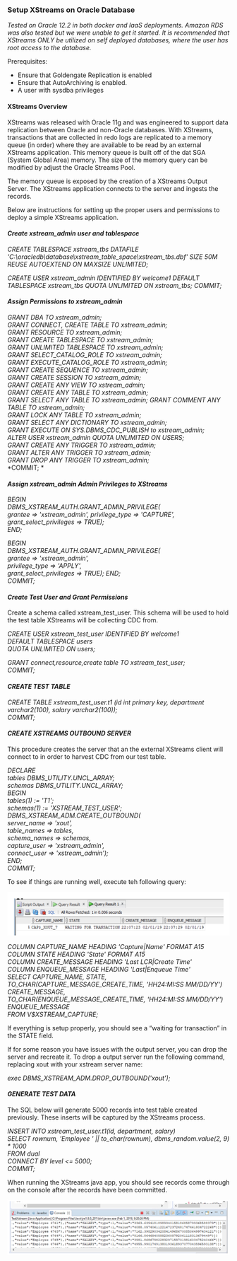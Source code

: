 ### Setup XStreams on Oracle Database


*Tested on Oracle 12.2 in both docker and IaaS deployments. Amazon RDS was also tested but we were unable to get it started. 
It is recommended that XStreams ONLY be utilized on self deployed databases, where the user has root access to the database.*

Prerequisites:
- Ensure that Goldengate Replication is enabled
- Ensure that AutoArchiving is enabled.
- A user with sysdba privileges


#### XStreams Overview

XStreams was released with Oracle 11g and was engineered to support data replication between Oracle and non-Oracle databases. 
With XStreams, transactions that are collected in redo logs are replicated to a memory queue (in order) where they are 
available to be read by an external XStreams application. This memory queue is built off of the dat SGA (System Global Area) 
memory. The size of the memory query can be modified by adjust the Oracle Streams Pool. 

The memory queue is exposed by the creation of a XStreams Output Server. The XStreams application connects to the server and 
ingests the records.

Below are instructions for setting up the proper users and permissions to deploy a simple XStreams application. 

#### _Create xstream_admin user and tablespace_ 

*CREATE TABLESPACE xstream_tbs DATAFILE 'C:\oracledb\database\xstream_table_space\xstream_tbs.dbf' 
SIZE 50M REUSE AUTOEXTEND ON MAXSIZE UNLIMITED;*

*CREATE USER xstream_admin IDENTIFIED BY welcome1
DEFAULT TABLESPACE xstream_tbs
QUOTA UNLIMITED ON xstream_tbs;
COMMIT;*

#### _Assign Permissions to xstream_admin_

*GRANT DBA TO xstream_admin;*     
*GRANT CONNECT, CREATE TABLE TO xstream_admin;*     
*GRANT RESOURCE TO xstream_admin;*     
*GRANT CREATE TABLESPACE TO xstream_admin;*   
*GRANT UNLIMITED TABLESPACE TO xstream_admin;*   
*GRANT SELECT_CATALOG_ROLE TO xstream_admin;*   
*GRANT EXECUTE_CATALOG_ROLE TO xstream_admin;*  
*GRANT CREATE SEQUENCE TO xstream_admin;*      
*GRANT CREATE SESSION TO xstream_admin;*   
*GRANT CREATE ANY VIEW TO xstream_admin;*   
*GRANT CREATE ANY TABLE TO xstream_admin;*   
*GRANT SELECT ANY TABLE TO xstream_admin;* 
*GRANT COMMENT ANY TABLE TO xstream_admin;*   
*GRANT LOCK ANY TABLE TO xstream_admin;*   
*GRANT SELECT ANY DICTIONARY TO xstream_admin;*   
*GRANT EXECUTE ON SYS.DBMS_CDC_PUBLISH to xstream_admin;*  
*ALTER USER xstream_admin QUOTA UNLIMITED ON USERS;*  
*GRANT CREATE ANY TRIGGER TO xstream_admin;*  
*GRANT ALTER ANY TRIGGER TO xstream_admin;*  
*GRANT DROP ANY TRIGGER TO xstream_admin;*  
*COMMIT;  *

#### _Assign xstream_admin Admin Privileges to XStreams_

*BEGIN*  
   *DBMS_XSTREAM_AUTH.GRANT_ADMIN_PRIVILEGE(*    
      *grantee => 'xstream_admin',* 
      *privilege_type => 'CAPTURE',*  
      *grant_select_privileges => TRUE);*  
*END;*

*BEGIN*  
   *DBMS_XSTREAM_AUTH.GRANT_ADMIN_PRIVILEGE(*    
      *grantee => 'xstream_admin',*  
      *privilege_type => 'APPLY',*  
      *grant_select_privileges => TRUE);*
*END;*    
*COMMIT;*    


#### _Create Test User and Grant Permissions_

Create a schema called xstream_test_user. This schema will be used to hold the test table 
XStreams will be collecting CDC from.

*CREATE USER xstream_test_user IDENTIFIED BY welcome1   
DEFAULT TABLESPACE users  
QUOTA UNLIMITED ON users;*

*GRANT connect,resource,create table TO xstream_test_user;*  
*COMMIT;*  

#### _CREATE TEST TABLE_

*CREATE TABLE xstream_test_user.t1
(id int primary key,
department varchar2(100),
salary varchar2(100));*   
*COMMIT;*   

#### _CREATE XSTREAMS OUTBOUND SERVER_
This procedure creates the server that an the external XStreams client will connect to in order to harvest CDC 
from our test table. 

*DECLARE*  
  *tables  DBMS_UTILITY.UNCL_ARRAY;*  
  *schemas DBMS_UTILITY.UNCL_ARRAY;*  
*BEGIN*  
    *tables(1)  := 'T1';*  
    *schemas(1) := 'XSTREAM_TEST_USER';*  
  *DBMS_XSTREAM_ADM.CREATE_OUTBOUND(*  
    *server_name     =>  'xout',*  
    *table_names     =>  tables,*  
    *schema_names    =>  schemas,*  
    *capture_user => 'xstream_admin',*  
    *connect_user =>  'xstream_admin');*  
*END;*     
*COMMIT;*  

To see if things are running well, execute teh following query:

![alt text](https://github.com/jster1357/oracle_cdc/blob/master/vstream-capture.png "vstreams capture")


*COLUMN CAPTURE_NAME HEADING 'Capture|Name' FORMAT A15*  
*COLUMN STATE HEADING 'State' FORMAT A15*  
*COLUMN CREATE_MESSAGE HEADING 'Last LCR|Create Time'*  
*COLUMN ENQUEUE_MESSAGE HEADING 'Last|Enqueue Time'*  
*SELECT CAPTURE_NAME, STATE,*  
       *TO_CHAR(CAPTURE_MESSAGE_CREATE_TIME, 'HH24:MI:SS MM/DD/YY') CREATE_MESSAGE,*  
       *TO_CHAR(ENQUEUE_MESSAGE_CREATE_TIME, 'HH24:MI:SS MM/DD/YY') ENQUEUE_MESSAGE*  
  *FROM V$XSTREAM_CAPTURE;*  
  
If everything is setup properly, you should see a “waiting for transaction” in the STATE field.

If for some reason you have issues with the output server, you can drop the server and recreate it. To drop a output server run the following command, replacing xout with your xstream server name:

*exec DBMS_XSTREAM_ADM.DROP_OUTBOUND('xout');* 

#### _GENERATE TEST DATA_

The SQL below will generate 5000 records into test table created previously. These inserts will be captured by the 
XStreams process.

*INSERT INTO xstream_test_user.t1(id, department, salary)*  
*SELECT rownum, 'Employee ' || to_char(rownum), dbms_random.value(2, 9) * 1000*  
*FROM dual*  
*CONNECT BY level <= 5000;*  
*COMMIT;*  

When running the XStreams java app, you should see records come through on the console after the records have been committed. 

![alt text](https://github.com/jster1357/oracle_cdc/blob/master/java-output.png "java output")


